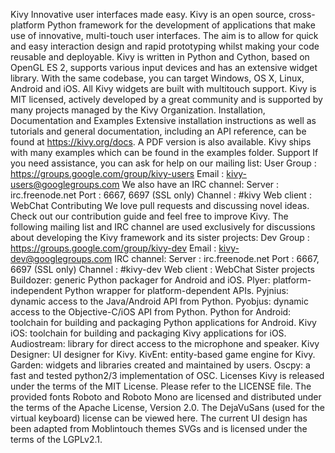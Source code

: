 Kivy Innovative user interfaces made easy. Kivy is an open source, cross-platform Python framework for the development of applications that make use of innovative, multi-touch user interfaces. The aim is to allow for quick and easy interaction design and rapid prototyping whilst making your code reusable and deployable. Kivy is written in Python and Cython, based on OpenGL ES 2, supports various input devices and has an extensive widget library. With the same codebase, you can target Windows, OS X, Linux, Android and iOS. All Kivy widgets are built with multitouch support. Kivy is MIT licensed, actively developed by a great community and is supported by many projects managed by the Kivy Organization. Installation, Documentation and Examples Extensive installation instructions as well as tutorials and general documentation, including an API reference, can be found at https://kivy.org/docs. A PDF version is also available. Kivy ships with many examples which can be found in the examples folder. Support If you need assistance, you can ask for help on our mailing list: User Group : https://groups.google.com/group/kivy-users Email : kivy-users@googlegroups.com We also have an IRC channel: Server : irc.freenode.net Port : 6667, 6697 (SSL only) Channel : #kivy Web client : WebChat Contributing We love pull requests and discussing novel ideas. Check out our contribution guide and feel free to improve Kivy. The following mailing list and IRC channel are used exclusively for discussions about developing the Kivy framework and its sister projects: Dev Group : https://groups.google.com/group/kivy-dev Email : kivy-dev@googlegroups.com IRC channel: Server : irc.freenode.net Port : 6667, 6697 (SSL only) Channel : #kivy-dev Web client : WebChat Sister projects Buildozer: generic Python packager for Android and iOS. Plyer: platform-independent Python wrapper for platform-dependent APIs. Pyjnius: dynamic access to the Java/Android API from Python. Pyobjus: dynamic access to the Objective-C/iOS API from Python. Python for Android: toolchain for building and packaging Python applications for Android. Kivy iOS: toolchain for building and packaging Kivy applications for iOS. Audiostream: library for direct access to the microphone and speaker. Kivy Designer: UI designer for Kivy. KivEnt: entity-based game engine for Kivy. Garden: widgets and libraries created and maintained by users. Oscpy: a fast and tested python2/3 implementation of OSC. Licenses Kivy is released under the terms of the MIT License. Please refer to the LICENSE file. The provided fonts Roboto and Roboto Mono are licensed and distributed under the terms of the Apache License, Version 2.0. The DejaVuSans (used for the virtual keyboard) license can be viewed here. The current UI design has been adapted from Moblintouch themes SVGs and is licensed under the terms of the LGPLv2.1.